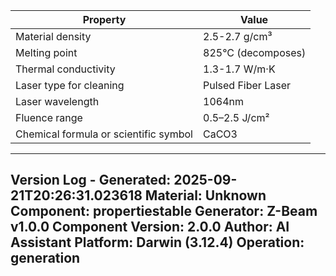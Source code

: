 | Property | Value |
|----------|-------|
| Material density | 2.5-2.7 g/cm³ |
| Melting point | 825°C (decomposes) |
| Thermal conductivity | 1.3-1.7 W/m·K |
| Laser type for cleaning | Pulsed Fiber Laser |
| Laser wavelength | 1064nm |
| Fluence range | 0.5–2.5 J/cm² |
| Chemical formula or scientific symbol | CaCO3 |


---
Version Log - Generated: 2025-09-21T20:26:31.023618
Material: Unknown
Component: propertiestable
Generator: Z-Beam v1.0.0
Component Version: 2.0.0
Author: AI Assistant
Platform: Darwin (3.12.4)
Operation: generation
---